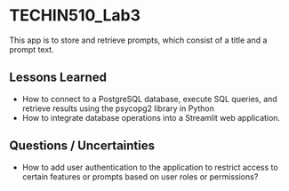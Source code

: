 # TECHIN510_Lab3

This app is to store and retrieve prompts, which consist of a title and a prompt text.
## Lessons Learned

- How to connect to a PostgreSQL database, execute SQL queries, and retrieve results using the psycopg2 library in Python
- How to integrate database operations into a Streamlit web application.

## Questions / Uncertainties

- How to add user authentication to the application to restrict access to certain features or prompts based on user roles or permissions?
